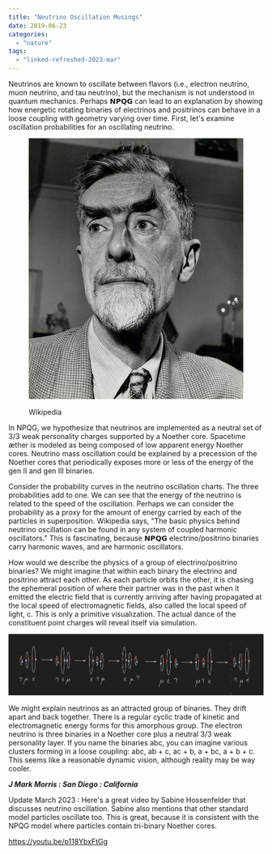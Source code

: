 ```yaml
---
title: "Neutrino Oscillation Musings"
date: 2019-06-23
categories: 
  - "nature"
tags: 
  - "linked-refreshed-2023-mar"
---
```


Neutrinos are known to oscillate between flavors (i.e., electron neutrino, muon neutrino, and tau neutrino), but the mechanism is not understood in quantum mechanics. Perhaps 𝗡𝗣𝗤𝗚 can lead to an explanation by showing how energetic rotating binaries of electrinos and positrinos can behave in a loose coupling with geometry varying over time. First, let's examine oscillation probabilities for an oscillating neutrino.

<figure>

![](images/image-30.png)

<figcaption>

Wikipedia

</figcaption>

</figure>

In NPQG, we hypothesize that neutrinos are implemented as a neutral set of 3/3 weak personality charges supported by a Noether core. Spacetime æther is modeled as being composed of low apparent energy Noether cores. Neutrino mass oscillation could be explained by a precession of the Noether cores that periodically exposes more or less of the energy of the gen II and gen III binaries.

Consider the probability curves in the neutrino oscillation charts. The three probabilities add to one. We can see that the energy of the neutrino is related to the speed of the oscillation. Perhaps we can consider the probability as a proxy for the amount of energy carried by each of the particles in superposition. Wikipedia says, "The basic physics behind neutrino oscillation can be found in any system of coupled harmonic oscillators." This is fascinating, because 𝗡𝗣𝗤𝗚 electrino/positrino binaries carry harmonic waves, and are harmonic oscillators.

How would we describe the physics of a group of electrino/positrino binaries? We might imagine that within each binary the electrino and positrino attract each other. As each particle orbits the other, it is chasing the ephemeral position of where their partner was in the past when it emitted the electric field that is currently arriving after having propagated at the local speed of electromagnetic fields, also called the local speed of light, c. This is only a primitive visualization. The actual dance of the constituent point charges will reveal itself via simulation.

![](images/435342dc-2400-480c-afea-c1984e1568a2-4099-000005156764ad3e_file.jpg?w=580)

We might explain neutrinos as an attracted group of binaries. They drift apart and back together. There is a regular cyclic trade of kinetic and electromagnetic energy forms for this amorphous group. The electron neutrino is three binaries in a Noether core plus a neutral 3/3 weak personality layer. If you name the binaries abc, you can imagine various clusters forming in a loose coupling: abc, ab + c, ac + b, a + bc, a + b + c. This seems like a reasonable dynamic vision, although reality may be way cooler.

_**J Mark Morris : San Diego : California**_

Update March 2023 : Here's a great video by Sabine Hossenfelder that discusses neutrino oscillation. Sabine also mentions that other standard model particles oscillate too. This is great, because it is consistent with the NPQG model where particles contain tri-binary Noether cores.

https://youtu.be/p118YbxFtGg
